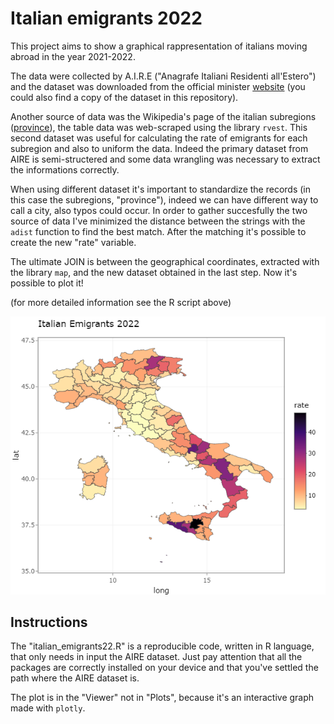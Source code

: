 # Italian emigrants 2022

This project aims to show a graphical rappresentation of italians moving abroad in the year 2021-2022. 

The data were collected by A.I.R.E ("Anagrafe Italiani Residenti all'Estero") and the dataset was downloaded from the official minister [website](http://ucs.interno.gov.it/ucs/contenuti/Anagrafe_degli_italiani_residenti_all_estero_a.i.r.e._int_00041-8067961.htm) (you could also find a copy of the dataset in this repository).

Another source of data was the Wikipedia's page of the italian subregions ([province](https://it.wikipedia.org/wiki/Province_d%27Italia)), the table data was web-scraped using the library `rvest`. This second dataset was useful for calculating the rate of emigrants for each subregion and also to uniform the data. Indeed the primary dataset from AIRE is semi-structered and some data wrangling was necessary to extract the informations correctly. 

When using different dataset it's important to standardize the records (in this case the subregions, "province"),
indeed we can have different way to call a city, also typos could occur. In order to gather succesfully the two source of data I've minimized the distance between the strings with the `adist` function to find the best match. After the matching it's possible to create the new "rate" variable. 

The ultimate JOIN is between the geographical coordinates, extracted with the library `map`, and the new dataset obtained in the last step. 
Now it's possible to plot it!

(for more detailed information see the R script above)

![samples](italy_plot.png)

## Instructions

The "italian_emigrants22.R" is a reproducible code, written in R language, that only needs in input the AIRE dataset.
Just pay attention that all the packages are correctly installed on your device and that you've settled the path where the AIRE dataset is. 

The plot is in the "Viewer" not in "Plots", because it's an interactive graph made with `plotly`. 











